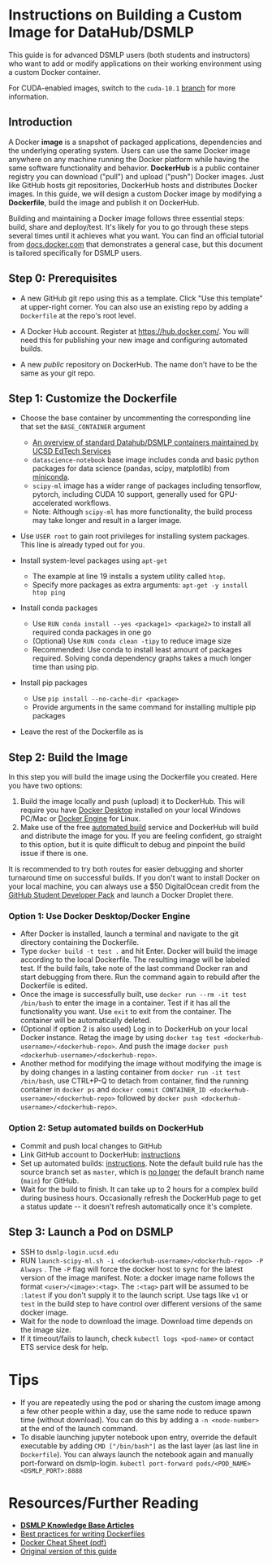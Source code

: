 # Instructions on Building a Custom Image for DataHub/DSMLP

This guide is for advanced DSMLP users (both students and instructors) who want to add or modify applications on their working environment using a custom Docker container.

For CUDA-enabled images, switch to the `cuda-10.1` [branch](https://github.com/ucsd-ets/datahub-example-notebook/tree/cuda10.1) for more information.

## Introduction

A Docker **image** is a snapshot of packaged applications, dependencies and the underlying operating system. Users can use the same Docker image anywhere on any machine running the Docker platform while having the same software functionality and behavior. **DockerHub** is a public container registry you can download ("pull") and upload ("push") Docker images. Just like GitHub hosts git repositories, DockerHub hosts and distributes Docker images. In this guide, we will design a custom Docker image by modifying a **Dockerfile**, build the image and publish it on DockerHub. 

Building and maintaining a Docker image follows three essential steps: build, share and deploy/test. It's likely for you to go through these steps several times until it achieves what you want. You can find an official tutorial from [docs.docker.com](https://docs.docker.com/get-started/) that demonstrates a general case, but this document is tailored specifically for DSMLP users.

## Step 0: Prerequisites

- A new GitHub git repo using this as a template. Click "Use this template" at upper-right corner. You can also use an existing repo by adding a `Dockerfile` at the repo's root level.

- A Docker Hub account. Register at <https://hub.docker.com/>. You will need this for publishing your new image and configuring automated builds.

- A new *public* repository on DockerHub. The name don't have to be the same as your git repo.

## Step 1: Customize the Dockerfile

- Choose the base container by uncommenting the corresponding line that set the `BASE_CONTAINER` argument
  - [An overview of standard Datahub/DSMLP containers maintained by UCSD EdTech Services](https://support.ucsd.edu/its?id=kb_article_view&sysparm_article=KB0032173&sys_kb_id=12459737dbe69810a4bc41db13961976)
  - `datascience-notebook` base image includes conda and basic python packages for data science (pandas, scipy, matplotlib) from [miniconda](https://docs.conda.io/en/latest/miniconda.html).
  - `scipy-ml` image has a wider range of packages including tensorflow, pytorch, including CUDA 10 support, generally used for GPU-accelerated workflows.
  - Note: Although `scipy-ml` has more functionality, the build process may take longer and result in a larger image.

- Use `USER root` to gain root privileges for installing system packages. This line is already typed out for you.

- Install system-level packages using `apt-get`
  - The example at line 19 installs a system utility called `htop`.
  - Specify more packages as extra arguments: `apt-get -y install htop ping`

- Install conda packages
  - Use `RUN conda install --yes <package1> <package2>` to install all required conda packages in one go
  - (Optional) Use `RUN conda clean -tipy` to reduce image size
  - Recommended: Use conda to install least amount of packages required. Solving conda dependency graphs takes a much longer time than using pip.

- Install pip packages
  - Use `pip install --no-cache-dir <package>`
  - Provide arguments in the same command for installing multiple pip packages

- Leave the rest of the Dockerfile as is


## Step 2: Build the Image

In this step you will build the image using the Dockerfile you created. Here you have two options: 
1. Build the image locally and push (upload) it to DockerHub. This will require you have [Docker Desktop](https://www.docker.com/products/docker-desktop) installed on your local Windows PC/Mac or [Docker Engine](https://docs.docker.com/engine/install/) for Linux. 
2. Make use of the free [automated build](https://docs.docker.com/docker-hub/builds/#configure-automated-build-settings) service and DockerHub will build and distribute the image for you. If you are feeling confident, go straight to this option, but it is quite difficult to debug and pinpoint the build issue if there is one.

It is recommended to try both routes for easier debugging and shorter turnaround time on successful builds. If you don't want to install Docker on your local machine, you can always use a $50 DigitalOcean credit from the [GitHub Student Developer Pack](https://education.github.com/pack) and launch a Docker Droplet there.

### Option 1: Use Docker Desktop/Docker Engine
- After Docker is installed, launch a terminal and navigate to the git directory containing the Dockerfile.
- Type `docker build -t test .` and hit Enter. Docker will build the image according to the local Dockerfile. The resulting image will be labeled test. If the build fails, take note of the last command Docker ran and start debugging from there. Run the command again to rebuild after the Dockerfile is edited.
- Once the image is successfully built, use `docker run --rm -it test /bin/bash` to enter the image in a container. Test if it has all the functionality you want. Use `exit` to exit from the container. The container will be automatically deleted.
- (Optional if option 2 is also used) Log in to DockerHub on your local Docker instance. Retag the image by using `docker tag test <dockerhub-username>/<dockerhub-repo>`. And push the image `docker push <dockerhub-username>/<dockerhub-repo>`.
- Another method for modifying the image without modifying the image is by doing changes in a lasting container from `docker run -it test /bin/bash`, use CTRL+P-Q to detach from container, find the running container in `docker ps` and `docker commit CONTAINER_ID <dockerhub-username>/<dockerhub-repo>` followed by `docker push <dockerhub-username>/<dockerhub-repo>`.

### Option 2: Setup automated builds on DockerHub
- Commit and push local changes to GitHub
- Link GitHub account to DockerHub: [instructions](https://docs.docker.com/docker-hub/builds/link-source/#link-to-a-github-user-account)
- Set up automated builds: [instructions](https://docs.docker.com/docker-hub/builds/link-source/#link-to-a-github-user-account). Note the default build rule has the source branch set as `master`, which is [no longer](https://github.com/github/renaming#new-repositories-use-main-as-default-branch-name) the default branch name (`main`) for GitHub.
- Wait for the build to finish. It can take up to 2 hours for a complex build during business hours. Occasionally refresh the DockerHub page to get a status update -- it doesn't refresh automatically once it's complete.

## Step 3: Launch a Pod on DSMLP
- SSH to `dsmlp-login.ucsd.edu`
- RUN `launch-scipy-ml.sh -i <dockerhub-username>/<dockerhub-repo> -P Always` . The `-P` flag will force the docker host to sync for the latest version of the image manifest. Note: a docker image name follows the format `<user>/<image>:<tag>`. The `:<tag>` part will be assumed to be `:latest` if you don't supply it to the launch script. Use tags like `v1` or `test` in the build step to have control over different versions of the same docker image.
- Wait for the node to download the image. Download time depends on the image size.
- If it timeout/fails to launch, check `kubectl logs <pod-name>` or contact ETS service desk for help.


# Tips

- If you are repeatedly using the pod or sharing the custom image among a few other people within a day, use the same node to reduce spawn time (without download). You can do this by adding a `-n <node-number>` at the end of the launch command.
- To disable launching jupyter notebook upon entry, override the default executable by adding `CMD ["/bin/bash"]` as the last layer (as last line in `Dockerfile`). You can always launch the notebook again and manually port-forward on dsmlp-login. `kubectl port-forward pods/<POD_NAME> <DSMLP_PORT>:8888`

# Resources/Further Reading
- [**DSMLP Knowledge Base Articles**](https://support.ucsd.edu/its?id=kb_category&kb_category=7defd803db49fb08bd30f6e9af961979&kb_id=e343172edb3c1f40bd30f6e9af961996)
- [Best practices for writing Dockerfiles](https://docs.docker.com/develop/develop-images/dockerfile_best-practices/)
- [Docker Cheat Sheet (pdf)](https://www.docker.com/sites/default/files/d8/2019-09/docker-cheat-sheet.pdf)
- [Original version of this guide](https://docs.google.com/document/d/1LPfqHvk2Itm_ckafrxRVxXQdr5BSozjsv_TURQDj9x8/edit)
